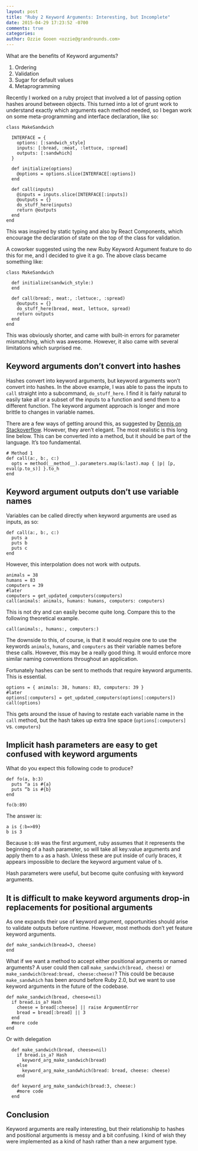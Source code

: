 ```yaml
---
layout: post
title: "Ruby 2 Keyword Arguments: Interesting, but Incomplete"
date: 2015-04-29 17:23:52 -0700
comments: true
categories:
author: Ozzie Gooen <ozzie@grandrounds.com>
---
```



What are the benefits of Keyword arguments?
1. Ordering
2. Validation
3. Sugar for default values
4. Metaprogramming

Recently I worked on a ruby project that involved a lot of passing option hashes around between objects.  This turned into a lot of grunt work to understand exactly which arguments each method needed, so I began work on some meta-programming and interface declaration, like so:
```
class MakeSandwich

  INTERFACE = {
    options: [:sandwich_style]
    inputs: [:bread, :meat, :lettuce, :spread]
    outputs: [:sandwhich]
  }

  def initialize(options)
    @options = options.slice(INTERFACE[:options])
  end

  def call(inputs)
    @inputs = inputs.slice(INTERFACE[:inputs])
    @outputs = {}
    do_stuff_here(inputs)
    return @outputs
  end
end
```

This was inspired by static typing and also by React Components, which encourage the declaration of state on the top of the class for validation.

A coworker suggested using the new Ruby Keyword Argument feature to do this for me, and I decided to give it a go.  The above class became something like:

```
class MakeSandwich

  def initialize(sandwich_style:)
  end

  def call(bread:, meat:, :lettuce:, :spread)
    @outputs = {}
    do_stuff_here(bread, meat, lettuce, spread)
    return outputs
  end
end
```

This was obviously shorter, and came with built-in errors for parameter mismatching, which was awesome.  However, it also came with several limitations which surprised me.

## Keyword arguments don’t convert into hashes

Hashes convert into keyword arguments, but keyword arguments won’t convert into hashes.  In the above example, I was able to pass the inputs to `call` straight into a subcommand, `do_stuff_here`.  I find it is fairly natural to easily take all or a subset of the inputs to a function and send them to a different function.  The keyword argument approach is longer and more brittle to changes in variable names.

There are a few ways of getting around this, as suggested by [Dennis on Stackoverflow](http://stackoverflow.com/questions/22026694/ruby-keyword-arugments-can-you-treat-all-of-the-keyword-arguments-as-a-hash). However, they aren’t elegant.  The most realistic is this long line below.  This can be converted into a method, but it should be part of the language.  It’s too fundamental.

```
# Method 1
def call(a:, b:, c:)
  opts = method(__method__).parameters.map(&:last).map { |p| [p, eval(p.to_s)] }.to_h
end

```
## Keyword argument outputs don’t use variable names

Variables can be called directly when keyword arguments are used as inputs, as so:
```
def call(a:, b:, c:)
  puts a
  puts b
  puts c
end
```

However, this interpolation does not work with outputs.

```
animals = 38
humans = 83
computers = 39
#later
computers = get_updated_computers(computers)
call(animals: animals, humans: humans, computers: computers)
```  
This is not dry and can easily become quite long.  Compare this to the following theoretical example.

```
call(animals:, humans:, computers:)
```

The downside to this, of course, is that it would require one to use the keywords `animals`, `humans`, and `computers` as their variable names before these calls.  However, this may be a really good thing.  It would enforce more similar naming conventions throughout an application.

Fortunately hashes can be sent to methods that require keyword arguments.  This is essential.

```
options = { animals: 38, humans: 83, computers: 39 }
#later
options[:computers] = get_updated_computers(options[:computers])
call(options)
```  

This gets around the issue of having to restate each variable name in the ```call``` method, but the hash takes up extra line space (```options[:computers]``` vs. ```computers```)

## Implicit hash parameters are easy to get confused with keyword arguments

What do you expect this following code to produce?

```
def fo(a, b:3)
  puts “a is #{a}
  puts “b is #{b}
end

fo(b:89)
```

The answer is:
```
a is {:b=>89}
b is 3
```

Because `b:89` was the first argument, ruby assumes that it represents the beginning of a hash parameter, so will take all key:value arguments and apply them to ```a``` as a hash.  Unless these are put inside of curly braces, it appears impossible to declare the keyword argument value of `b`.

Hash parameters were useful, but become quite confusing with keyword arguments.

## It is difficult to make keyword arguments drop-in replacements for positional arguments
As one expands their use of keyword argument, opportunities should arise to validate outputs before runtime.  However, most methods don’t yet feature keyword arguments.

```
def make_sandwich(bread=3, cheese)
end
```

What if we want a method to accept either positional arguments or named arguments?  A user could then call ```make_sandwich(bread, cheese)``` or ```make_sandwich(bread:bread, cheese:cheese)```?  This could be because ```make_sandwhich``` has been around before Ruby 2.0, but we want to use keyword arguments in the future of the codebase.

```
def make_sandwich(bread, cheese=nil)
  if bread.is_a? Hash
    cheese = bread[:cheese] || raise ArgumentError
    bread = bread[:bread] || 3
  end
  #more code
end
```
Or with delegation

```
  def make_sandwich(bread, cheese=nil)
    if bread.is_a? Hash
      keyword_arg_make_sandwich(bread)
    else
      keyword_arg_make_sandwhich(bread: bread, cheese: cheese)
    end

  def keyword_arg_make_sandwich(bread:3, cheese:)
    #more code
  end
````

## Conclusion
Keyword arguments are really interesting, but their relationship to hashes and positional arguments is messy and a bit confusing.  I kind of wish they were implemented as a kind of hash rather than a new argument type.
